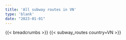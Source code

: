 ```yaml
---
title: 'All subway routes in VN'
type: 'blank'
date: "2023-01-01"
---
```


{{< breadcrumbs >}}
{{< subway_routes country=VN >}}
